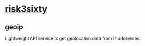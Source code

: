 # [risk3sixty](https://risk3sixty.com)

## geoip

Lightweight API service to get geolocation data from IP addresses.